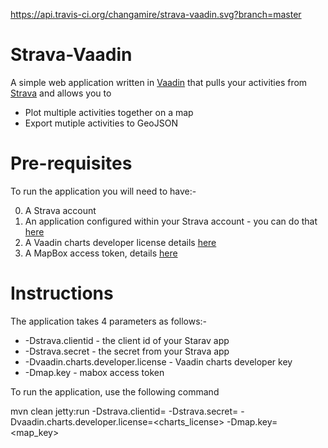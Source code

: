 https://api.travis-ci.org/changamire/strava-vaadin.svg?branch=master

Strava-Vaadin
=============
A simple web application written in [Vaadin](http://www.vaadin.com) that pulls
your activities from [Strava](http://www.strava.com) and allows you to

* Plot multiple activities together on a map
* Export mutiple activities to GeoJSON

Pre-requisites
==============
To run the application you will need to have:-

0. A Strava account
0. An application configured within your Strava account - you can do that [here](https://www.strava.com/settings/api)
0. A Vaadin charts developer license details [here](https://vaadin.com/directory#addon/vaadin-charts)
0. A MapBox access token, details [here](https://www.mapbox.com/help/create-api-access-token/)

Instructions
============
The application takes 4 parameters as follows:-

* -Dstrava.clientid - the client id of your Starav app
* -Dstrava.secret - the secret from your Strava app
* -Dvaadin.charts.developer.license - Vaadin charts developer key
* -Dmap.key - mabox access token

To run the application, use the following command

mvn clean jetty:run -Dstrava.clientid=<clientid> -Dstrava.secret=<secret> -Dvaadin.charts.developer.license=<charts_license> -Dmap.key=<map_key>
